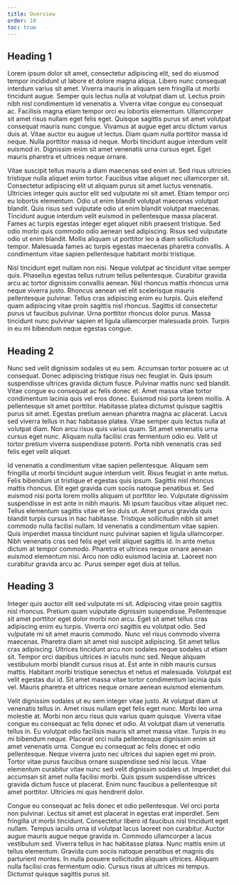 ```yaml
---
title: Overview
order: 10
toc: true
---
```


## Heading 1

Lorem ipsum dolor sit amet, consectetur adipiscing elit, sed do eiusmod tempor incididunt ut labore et dolore magna aliqua. Libero nunc consequat interdum varius sit amet. Viverra mauris in aliquam sem fringilla ut morbi tincidunt augue. Semper quis lectus nulla at volutpat diam ut. Lectus proin nibh nisl condimentum id venenatis a. Viverra vitae congue eu consequat ac. Facilisis magna etiam tempor orci eu lobortis elementum. Ullamcorper sit amet risus nullam eget felis eget. Quisque sagittis purus sit amet volutpat consequat mauris nunc congue. Vivamus at augue eget arcu dictum varius duis at. Vitae auctor eu augue ut lectus. Diam quam nulla porttitor massa id neque. Nulla porttitor massa id neque. Morbi tincidunt augue interdum velit euismod in. Dignissim enim sit amet venenatis urna cursus eget. Eget mauris pharetra et ultrices neque ornare.

Vitae suscipit tellus mauris a diam maecenas sed enim ut. Sed risus ultricies tristique nulla aliquet enim tortor. Faucibus vitae aliquet nec ullamcorper sit. Consectetur adipiscing elit ut aliquam purus sit amet luctus venenatis. Ultricies integer quis auctor elit sed vulputate mi sit amet. Etiam tempor orci eu lobortis elementum. Odio ut enim blandit volutpat maecenas volutpat blandit. Quis risus sed vulputate odio ut enim blandit volutpat maecenas. Tincidunt augue interdum velit euismod in pellentesque massa placerat. Fames ac turpis egestas integer eget aliquet nibh praesent tristique. Sed odio morbi quis commodo odio aenean sed adipiscing. Risus sed vulputate odio ut enim blandit. Mollis aliquam ut porttitor leo a diam sollicitudin tempor. Malesuada fames ac turpis egestas maecenas pharetra convallis. A condimentum vitae sapien pellentesque habitant morbi tristique.

Nisl tincidunt eget nullam non nisi. Neque volutpat ac tincidunt vitae semper quis. Phasellus egestas tellus rutrum tellus pellentesque. Curabitur gravida arcu ac tortor dignissim convallis aenean. Nisl rhoncus mattis rhoncus urna neque viverra justo. Rhoncus aenean vel elit scelerisque mauris pellentesque pulvinar. Tellus cras adipiscing enim eu turpis. Quis eleifend quam adipiscing vitae proin sagittis nisl rhoncus. Sagittis id consectetur purus ut faucibus pulvinar. Urna porttitor rhoncus dolor purus. Massa tincidunt nunc pulvinar sapien et ligula ullamcorper malesuada proin. Turpis in eu mi bibendum neque egestas congue.

## Heading 2

Nunc sed velit dignissim sodales ut eu sem. Accumsan tortor posuere ac ut consequat. Donec adipiscing tristique risus nec feugiat in. Quis ipsum suspendisse ultrices gravida dictum fusce. Pulvinar mattis nunc sed blandit. Vitae congue eu consequat ac felis donec et. Amet massa vitae tortor condimentum lacinia quis vel eros donec. Euismod nisi porta lorem mollis. A pellentesque sit amet porttitor. Habitasse platea dictumst quisque sagittis purus sit amet. Egestas pretium aenean pharetra magna ac placerat. Lacus sed viverra tellus in hac habitasse platea. Vitae semper quis lectus nulla at volutpat diam. Non arcu risus quis varius quam. Sit amet venenatis urna cursus eget nunc. Aliquam nulla facilisi cras fermentum odio eu. Velit ut tortor pretium viverra suspendisse potenti. Porta nibh venenatis cras sed felis eget velit aliquet.

Id venenatis a condimentum vitae sapien pellentesque. Aliquam sem fringilla ut morbi tincidunt augue interdum velit. Risus feugiat in ante metus. Felis bibendum ut tristique et egestas quis ipsum. Sagittis nisl rhoncus mattis rhoncus. Elit eget gravida cum sociis natoque penatibus et. Sed euismod nisi porta lorem mollis aliquam ut porttitor leo. Vulputate dignissim suspendisse in est ante in nibh mauris. Mi ipsum faucibus vitae aliquet nec. Tellus elementum sagittis vitae et leo duis ut. Amet purus gravida quis blandit turpis cursus in hac habitasse. Tristique sollicitudin nibh sit amet commodo nulla facilisi nullam. Id venenatis a condimentum vitae sapien. Quis imperdiet massa tincidunt nunc pulvinar sapien et ligula ullamcorper. Nibh venenatis cras sed felis eget velit aliquet sagittis id. In ante metus dictum at tempor commodo. Pharetra et ultrices neque ornare aenean euismod elementum nisi. Arcu non odio euismod lacinia at. Laoreet non curabitur gravida arcu ac. Purus semper eget duis at tellus.

## Heading 3

Integer quis auctor elit sed vulputate mi sit. Adipiscing vitae proin sagittis nisl rhoncus. Pretium quam vulputate dignissim suspendisse. Pellentesque sit amet porttitor eget dolor morbi non arcu. Eget sit amet tellus cras adipiscing enim eu turpis. Viverra orci sagittis eu volutpat odio. Sed vulputate mi sit amet mauris commodo. Nunc vel risus commodo viverra maecenas. Pharetra diam sit amet nisl suscipit adipiscing. Sit amet tellus cras adipiscing. Ultrices tincidunt arcu non sodales neque sodales ut etiam sit. Tempor orci dapibus ultrices in iaculis nunc sed. Neque aliquam vestibulum morbi blandit cursus risus at. Est ante in nibh mauris cursus mattis. Habitant morbi tristique senectus et netus et malesuada. Volutpat est velit egestas dui id. Sit amet massa vitae tortor condimentum lacinia quis vel. Mauris pharetra et ultrices neque ornare aenean euismod elementum.

Velit dignissim sodales ut eu sem integer vitae justo. At volutpat diam ut venenatis tellus in. Amet risus nullam eget felis eget nunc. Morbi leo urna molestie at. Morbi non arcu risus quis varius quam quisque. Viverra vitae congue eu consequat ac felis donec et odio. At volutpat diam ut venenatis tellus in. Eu volutpat odio facilisis mauris sit amet massa vitae. Turpis in eu mi bibendum neque. Placerat orci nulla pellentesque dignissim enim sit amet venenatis urna. Congue eu consequat ac felis donec et odio pellentesque. Neque viverra justo nec ultrices dui sapien eget mi proin. Tortor vitae purus faucibus ornare suspendisse sed nisi lacus. Vitae elementum curabitur vitae nunc sed velit dignissim sodales ut. Imperdiet dui accumsan sit amet nulla facilisi morbi. Quis ipsum suspendisse ultrices gravida dictum fusce ut placerat. Enim nunc faucibus a pellentesque sit amet porttitor. Ultricies mi quis hendrerit dolor.

Congue eu consequat ac felis donec et odio pellentesque. Vel orci porta non pulvinar. Lectus sit amet est placerat in egestas erat imperdiet. Sem fringilla ut morbi tincidunt. Consectetur libero id faucibus nisl tincidunt eget nullam. Tempus iaculis urna id volutpat lacus laoreet non curabitur. Auctor augue mauris augue neque gravida in. Commodo ullamcorper a lacus vestibulum sed. Viverra tellus in hac habitasse platea. Nunc mattis enim ut tellus elementum. Gravida cum sociis natoque penatibus et magnis dis parturient montes. In nulla posuere sollicitudin aliquam ultrices. Aliquam nulla facilisi cras fermentum odio. Cursus risus at ultrices mi tempus. Dictumst quisque sagittis purus sit.
